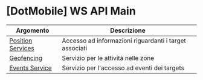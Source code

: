 # [DotMobile] WS API Main


| Argomento                                             | Descrizione                                                  |
| ----------------------------------------------------- | ------------------------------------------------------------ |
| [Position Services](./tree/main/01-positioonservices)            | Accesso ad informazioni riguardanti i target associati       |
| [Geofencing](https://github.com/studiogustodev/DotMobileWiki/tree/main/02-geofencing)                         | Servizio per le attività nelle zone                          |
| [Events Service](https://github.com/studiogustodev/DotMobileWiki/tree/main/03-eventsservice)                  | Servizio per l'accesso ad eventi dei targets                 |

